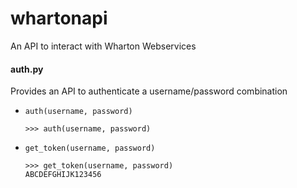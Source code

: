 # whartonapi

An API to interact with Wharton Webservices


#### auth.py

Provides an API to authenticate a username/password combination

- `auth(username, password)`

    ```
    >>> auth(username, password)
    ```
- `get_token(username, password)`

    ```
    >>> get_token(username, password)
    ABCDEFGHIJK123456
    ```
